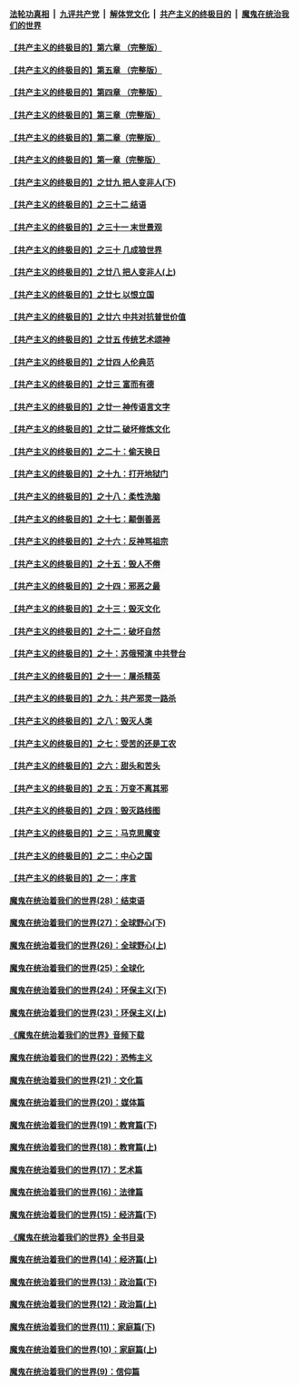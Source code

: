 

####  [法轮功真相](../../../../basic/blob/master/README.md?t=06040431) &nbsp;|&nbsp; [九评共产党](../../../../9ping.md/blob/master/README.md?t=06040431) &nbsp;|&nbsp; [解体党文化](../../../../jtdwh.md/blob/master/README.md?t=06040431)  &nbsp;|&nbsp; [共产主义的终极目的](../../../../gczydzjmd.md/blob/master/README.md?t=06040431) &nbsp;|&nbsp; [魔鬼在统治我们的世界](../../../../mgztzwmdsj.md/blob/master/README.md?t=06040431) 

#### [【共产主义的终极目的】第六章 （完整版）](../pages/nsc422/n11428913.md?t=06040431) 

#### [【共产主义的终极目的】第五章 （完整版）](../pages/nsc422/n11428912.md?t=06040431) 

#### [【共产主义的终极目的】第四章 （完整版）](../pages/nsc422/n11428907.md?t=06040431) 

#### [【共产主义的终极目的】第三章（完整版）](../pages/nsc422/n11428848.md?t=06040431) 

#### [【共产主义的终极目的】第二章（完整版）](../pages/nsc422/n11428831.md?t=06040431) 

#### [【共产主义的终极目的】第一章（完整版）](../pages/nsc422/n11417651.md?t=06040431) 

#### [【共产主义的终极目的】之廿九 把人变非人(下)](../pages/nsc422/n11344140.md?t=06040431) 

#### [【共产主义的终极目的】之三十二 结语](../pages/nsc422/n11360535.md?t=06040431) 

#### [【共产主义的终极目的】之三十一 末世景观](../pages/nsc422/n11351129.md?t=06040431) 

#### [【共产主义的终极目的】之三十 几成狼世界](../pages/nsc422/n11348280.md?t=06040431) 

#### [【共产主义的终极目的】之廿八 把人变非人(上)](../pages/nsc422/n11340492.md?t=06040431) 

#### [【共产主义的终极目的】之廿七 以恨立国](../pages/nsc422/n11336944.md?t=06040431) 

#### [【共产主义的终极目的】之廿六 中共对抗普世价值](../pages/nsc422/n11324785.md?t=06040431) 

#### [【共产主义的终极目的】之廿五 传统艺术颂神](../pages/nsc422/n11296396.md?t=06040431) 

#### [【共产主义的终极目的】之廿四 人伦典范](../pages/nsc422/n11296397.md?t=06040431) 

#### [【共产主义的终极目的】之廿三 富而有德](../pages/nsc422/n11283598.md?t=06040431) 

#### [【共产主义的终极目的】之廿一 神传语言文字](../pages/nsc422/n11263265.md?t=06040431) 

#### [【共产主义的终极目的】之廿二 破坏修炼文化](../pages/nsc422/n11245728.md?t=06040431) 

#### [【共产主义的终极目的】之二十：偷天换日](../pages/nsc422/n11238846.md?t=06040431) 

#### [【共产主义的终极目的】之十九：打开地狱门](../pages/nsc422/n11206376.md?t=06040431) 

#### [【共产主义的终极目的】之十八：柔性洗脑](../pages/nsc422/n11199994.md?t=06040431) 

#### [【共产主义的终极目的】之十七：颠倒善恶](../pages/nsc422/n11179782.md?t=06040431) 

#### [【共产主义的终极目的】之十六：反神骂祖宗](../pages/nsc422/n11166798.md?t=06040431) 

#### [【共产主义的终极目的】之十五：毁人不倦](../pages/nsc422/n11166792.md?t=06040431) 

#### [【共产主义的终极目的】之十四：邪恶之最](../pages/nsc422/n11150249.md?t=06040431) 

#### [【共产主义的终极目的】之十三：毁灭文化](../pages/nsc422/n11135227.md?t=06040431) 

#### [【共产主义的终极目的】之十二：破坏自然](../pages/nsc422/n11135214.md?t=06040431) 

#### [【共产主义的终极目的】之十：苏俄预演 中共登台](../pages/nsc422/n11118424.md?t=06040431) 

#### [【共产主义的终极目的】之十一：屠杀精英](../pages/nsc422/n11118442.md?t=06040431) 

#### [【共产主义的终极目的】之九：共产邪灵一路杀](../pages/nsc422/n11114139.md?t=06040431) 

#### [【共产主义的终极目的】之八：毁灭人类](../pages/nsc422/n11108503.md?t=06040431) 

#### [【共产主义的终极目的】之七：受苦的还是工农](../pages/nsc422/n11101809.md?t=06040431) 

#### [【共产主义的终极目的】之六：甜头和苦头](../pages/nsc422/n11096971.md?t=06040431) 

#### [【共产主义的终极目的】之五：万变不离其邪](../pages/nsc422/n11091285.md?t=06040431) 

#### [【共产主义的终极目的】之四：毁灭路线图](../pages/nsc422/n11086284.md?t=06040431) 

#### [【共产主义的终极目的】之三：马克思魔变](../pages/nsc422/n11061941.md?t=06040431) 

#### [【共产主义的终极目的】之二：中心之国](../pages/nsc422/n11047728.md?t=06040431) 

#### [【共产主义的终极目的】之一：序言](../pages/nsc422/n11086077.md?t=06040431) 

#### [魔鬼在统治着我们的世界(28)：结束语](../pages/nsc422/n10936246.md?t=06040431) 

#### [魔鬼在统治着我们的世界(27)：全球野心(下)](../pages/nsc422/n10928319.md?t=06040431) 

#### [魔鬼在统治着我们的世界(26)：全球野心(上)](../pages/nsc422/n10900318.md?t=06040431) 

#### [魔鬼在统治着我们的世界(25)：全球化](../pages/nsc422/n10788205.md?t=06040431) 

#### [魔鬼在统治着我们的世界(24)：环保主义(下)](../pages/nsc422/n10695307.md?t=06040431) 

#### [魔鬼在统治着我们的世界(23)：环保主义(上)](../pages/nsc422/n10688613.md?t=06040431) 

#### [《魔鬼在统治着我们的世界》音频下载](../pages/nsc422/n10635553.md?t=06040431) 

#### [魔鬼在统治着我们的世界(22)：恐怖主义](../pages/nsc422/n10614727.md?t=06040431) 

#### [魔鬼在统治着我们的世界(21)：文化篇](../pages/nsc422/n10597706.md?t=06040431) 

#### [魔鬼在统治着我们的世界(20)：媒体篇](../pages/nsc422/n10586579.md?t=06040431) 

#### [魔鬼在统治着我们的世界(19)：教育篇(下)](../pages/nsc422/n10564808.md?t=06040431) 

#### [魔鬼在统治着我们的世界(18)：教育篇(上)](../pages/nsc422/n10526970.md?t=06040431) 

#### [魔鬼在统治着我们的世界(17)：艺术篇](../pages/nsc422/n10499093.md?t=06040431) 

#### [魔鬼在统治着我们的世界(16)：法律篇](../pages/nsc422/n10485969.md?t=06040431) 

#### [魔鬼在统治着我们的世界(15)：经济篇(下)](../pages/nsc422/n10469975.md?t=06040431) 

#### [《魔鬼在统治着我们的世界》全书目录](../pages/nsc422/n10464261.md?t=06040431) 

#### [魔鬼在统治着我们的世界(14)：经济篇(上)](../pages/nsc422/n10457370.md?t=06040431) 

#### [魔鬼在统治着我们的世界(13)：政治篇(下)](../pages/nsc422/n10448270.md?t=06040431) 

#### [魔鬼在统治着我们的世界(12)：政治篇(上)](../pages/nsc422/n10444576.md?t=06040431) 

#### [魔鬼在统治着我们的世界(11)：家庭篇(下)](../pages/nsc422/n10440961.md?t=06040431) 

#### [魔鬼在统治着我们的世界(10)：家庭篇(上)](../pages/nsc422/n10435448.md?t=06040431) 

#### [魔鬼在统治着我们的世界(9)：信仰篇](../pages/nsc422/n10432159.md?t=06040431) 

